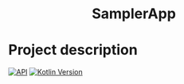 <h1 align="center">SamplerApp</h1>

# Project description
[![API](https://img.shields.io/badge/API-21%2B-brightgreen.svg?style=flat)](https://android-arsenal.com/api?level=21)
[![Kotlin Version](https://img.shields.io/badge/Kotlin-1.4.32-blue.svg)](https://kotlinlang.org)
